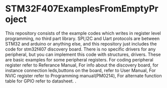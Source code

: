 # STM32F407ExamplesFromEmptyProject
This repository consists of the example codes which writes in register level programming, no third part library. 
SPI,I2C and Uart protocols are between STM32 and arduino or anything else, and this repository just includes the code for stm32f407 discovery board. 
There is no specific drivers for any peripheral, but you can implement this code with structures, drivers. These are basic examples for some peripheral registers.
For coding peripheral register refer to Referance Manual, 
For info about the discovery board, for instance connection leds,buttons on the board, refer to User Manual,
For NVIC register refer to Programming manual(PM0214), 
For alternate function table for GPIO refer to datasheet.
.
